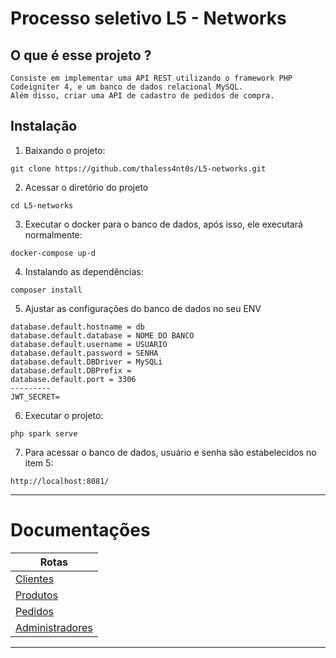 # Processo seletivo L5 - Networks

## O que é esse projeto ?

```
Consiste em implementar uma API REST utilizando o framework PHP
Codeigniter 4, e um banco de dados relacional MySQL.
Além disso, criar uma API de cadastro de pedidos de compra.
```

## Instalação

1. Baixando o projeto:

```
git clone https://github.com/thaless4nt0s/L5-networks.git

```

2. Acessar o diretório do projeto

```
cd L5-networks
```

3. Executar o docker para o banco de dados, após isso, ele executará normalmente:

```
docker-compose up-d
```

4. Instalando as dependências:

```
composer install
```

5. Ajustar as configurações do banco de dados no seu ENV

```
database.default.hostname = db
database.default.database = NOME DO BANCO
database.default.username = USUARIO
database.default.password = SENHA
database.default.DBDriver = MySQLi
database.default.DBPrefix =
database.default.port = 3306
---------
JWT_SECRET=
```

6. Executar o projeto:

```
php spark serve
```

7. Para acessar o banco de dados, usuário e senha são estabelecidos no item 5:

```
http://localhost:8081/
```

---

# Documentações

| Rotas                                           |
| ----------------------------------------------- |
| [Clientes](endpoints/clientes.md)               |
| [Produtos](endpoints/produtos.md)               |
| [Pedidos](endpoints/pedidosDeCompra.md)         |
| [Administradores](endpoints/administradores.md) |

---
